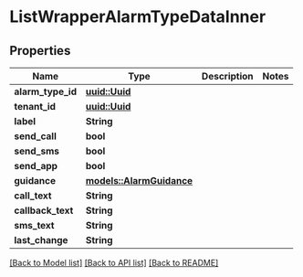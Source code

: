 # ListWrapperAlarmTypeDataInner

## Properties

Name | Type | Description | Notes
------------ | ------------- | ------------- | -------------
**alarm_type_id** | [**uuid::Uuid**](uuid::Uuid.md) |  | 
**tenant_id** | [**uuid::Uuid**](uuid::Uuid.md) |  | 
**label** | **String** |  | 
**send_call** | **bool** |  | 
**send_sms** | **bool** |  | 
**send_app** | **bool** |  | 
**guidance** | [**models::AlarmGuidance**](AlarmGuidance.md) |  | 
**call_text** | **String** |  | 
**callback_text** | **String** |  | 
**sms_text** | **String** |  | 
**last_change** | **String** |  | 

[[Back to Model list]](../README.md#documentation-for-models) [[Back to API list]](../README.md#documentation-for-api-endpoints) [[Back to README]](../README.md)


